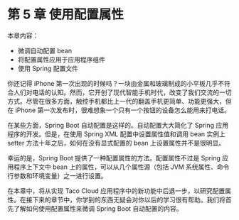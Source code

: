 # 第 5 章 使用配置属性

本章内容：

- 微调自动配置 bean
- 将配置属性应用于应用程序组件
- 使用 Spring 配置文件

你还记得 iPhone 第一次出现的时候吗？一块由金属和玻璃制成的小平板几乎不符合人们对电话的认知。然而，它开创了现代智能手机时代，改变了我们交流的一切方式。尽管在很多方面，触控手机都比上一代的翻盖手机更简单、功能更强大，但在 iPhone 第一次发布时，很难想象一个只有一个按钮的设备怎么能用来打电话。

在某些方面，Spring Boot 自动配置是这样的。自动配置大大简化了 Spring 应用程序的开发。但是，在使用 Spring XML 配置中设置属性值和调用 bean 实例上 setter 方法十年之后，如何在没有显式配置的 bean 上设置属性并不是很明显。

幸运的是，Spring Boot 提供了一种配置属性的方法。配置属性不过是 Spring 应用程序上下文中 bean 上的属性，可以从几个属性源（包括 JVM 系统属性、命令行参数和环境变量）之一进行设置。

在本章中，将从实现 Taco Cloud 应用程序中的新功能中后退一步，以研究配置属性。在接下来的章节中，你学到的东西无疑会对你以后的学习很有帮助。我们将首先了解如何使用配置属性来微调 Spring Boot 自动配置的内容。

